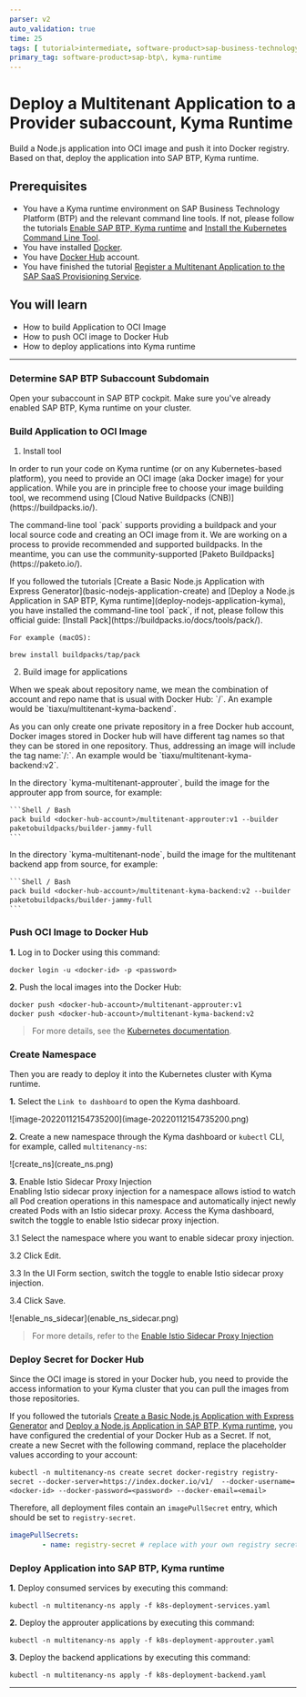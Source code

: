 ```yaml
---
parser: v2
auto_validation: true
time: 25
tags: [ tutorial>intermediate, software-product>sap-business-technology-platform]
primary_tag: software-product>sap-btp\, kyma-runtime
---
```


# Deploy a Multitenant Application to a Provider subaccount, Kyma Runtime
<!-- description --> Build a Node.js application into OCI image and push it into Docker registry. Based on that, deploy the application into SAP BTP, Kyma runtime.

## Prerequisites
- You have a Kyma runtime environment on SAP Business Technology Platform (BTP) and the relevant command line tools. If not, please follow the tutorials [Enable SAP BTP, Kyma runtime](cp-kyma-getting-started) and [Install the Kubernetes Command Line Tool](cp-kyma-download-cli).
- You have installed [Docker](https://docs.docker.com/get-started/#download-and-install-docker).
- You have [Docker Hub](https://hub.docker.com/) account.
- You have finished the tutorial [Register a Multitenant Application to the SAP SaaS Provisioning Service](register-multitenant-app-saas-provisioning-service).



## You will learn
- How to build Application to OCI Image
- How to push OCI image to Docker Hub
- How to deploy applications into Kyma runtime


---

### Determine SAP BTP Subaccount Subdomain

Open your subaccount in SAP BTP cockpit. Make sure you've already enabled SAP BTP, Kyma runtime on your cluster.




### Build Application to OCI Image


1. Install tool
<p> </p>
    In order to run your code on Kyma runtime (or on any Kubernetes-based platform), you need to provide an OCI image (aka Docker image) for your application. While you are in principle free to choose your image building tool, we recommend using [Cloud Native Buildpacks (CNB)](https://buildpacks.io/).  
<p> </p>
    The command-line tool `pack` supports providing a buildpack and your local source code and creating an OCI image from it. We are working on a process to provide recommended and supported buildpacks. In the meantime, you can use the community-supported [Paketo Buildpacks](https://paketo.io/).
<p> </p>
    If you followed the tutorials [Create a Basic Node.js Application with Express Generator](basic-nodejs-application-create) and [Deploy a Node.js Application in SAP BTP, Kyma runtime](deploy-nodejs-application-kyma), you have installed the command-line tool `pack`, if not, please follow this official guide: [Install Pack](https://buildpacks.io/docs/tools/pack/).

    For example (macOS):  
```Shell / Bash
brew install buildpacks/tap/pack
```

2. Build image for applications
<p> </p>
    When we speak about repository name, we mean the combination of account and repo name that is usual with Docker Hub: `<docker-hub-account>/<repo-name>`. An example would be `tiaxu/multitenant-kyma-backend`.
<p> </p>
    As you can only create one private repository in a free Docker hub account, Docker images stored in Docker hub will have different tag names so that they can be stored in one repository. Thus, addressing an image will include the tag name:`<docker-hub-account>/<repo-name>:<tag-name>`. An example would be `tiaxu/multitenant-kyma-backend:v2`.
<p> </p>
    In the directory `kyma-multitenant-approuter`, build the image for the approuter app from source, for example:  

    ```Shell / Bash
    pack build <docker-hub-account>/multitenant-approuter:v1 --builder paketobuildpacks/builder-jammy-full
    ```
<p> </p>
    In the directory `kyma-multitenant-node`, build the image for the multitenant backend app from source, for example:

    ```Shell / Bash
    pack build <docker-hub-account>/multitenant-kyma-backend:v2 --builder paketobuildpacks/builder-jammy-full
    ```




### Push OCI Image to Docker Hub


**1.** Log in to Docker using this command:

```Shell / Bash
docker login -u <docker-id> -p <password>
```

**2.** Push the local images into the Docker Hub:

```Shell / Bash
docker push <docker-hub-account>/multitenant-approuter:v1
docker push <docker-hub-account>/multitenant-kyma-backend:v2
```

>  For more details, see the [Kubernetes documentation](https://kubernetes.io/docs/tasks/configure-pod-container/pull-image-private-registry/).





### Create Namespace


Then you are ready to deploy it into the Kubernetes cluster with Kyma runtime.

**1.** Select the `Link to dashboard` to open the Kyma dashboard.

<!-- border -->![image-20220112154735200](image-20220112154735200.png)

**2.** Create a new namespace through the Kyma dashboard or `kubectl` CLI, for example, called `multitenancy-ns`:

<!-- border -->![create_ns](create_ns.png)


**3.** Enable Istio Sidecar Proxy Injection  
Enabling Istio sidecar proxy injection for a namespace allows istiod to watch all Pod creation operations in this namespace and automatically inject newly created Pods with an Istio sidecar proxy. Access the Kyma dashboard, switch the toggle to enable Istio sidecar proxy injection.

 3.1 Select the namespace where you want to enable sidecar proxy injection.  
 
 3.2 Click Edit.  

 3.3 In the UI Form section, switch the toggle to enable Istio sidecar proxy injection.  

 3.4 Click Save.

 <!-- border -->![enable_ns_sidecar](enable_ns_sidecar.png)

> For more details, refer to the [Enable Istio Sidecar Proxy Injection](https://kyma-project.io/#/istio/user/tutorials/01-40-enable-sidecar-injection?id=enable-sidecar-injection-for-a-namespace)





### Deploy Secret for Docker Hub


Since the OCI image is stored in your Docker hub, you need to provide the access information to your Kyma cluster that you can pull the images from those repositories.

If you followed the tutorials [Create a Basic Node.js Application with Express Generator](basic-nodejs-application-create) and [Deploy a Node.js Application in SAP BTP, Kyma runtime](deploy-nodejs-application-kyma), you have configured the credential of your Docker Hub as a Secret. If not, create a new Secret with the following command, replace the placeholder values according to your account:

```Shell / Bash
kubectl -n multitenancy-ns create secret docker-registry registry-secret --docker-server=https://index.docker.io/v1/  --docker-username=<docker-id> --docker-password=<password> --docker-email=<email>
```


Therefore, all deployment files contain an `imagePullSecret` entry, which should be set to `registry-secret`.

```YAML
imagePullSecrets:
        - name: registry-secret # replace with your own registry secret
```





### Deploy Application into SAP BTP, Kyma runtime


**1.** Deploy consumed services by executing this command:

```Shell / Bash
kubectl -n multitenancy-ns apply -f k8s-deployment-services.yaml
```

**2.** Deploy the approuter applications by executing this command:

```Shell / Bash
kubectl -n multitenancy-ns apply -f k8s-deployment-approuter.yaml
```

**3.** Deploy the backend applications by executing this command:

```Shell / Bash
kubectl -n multitenancy-ns apply -f k8s-deployment-backend.yaml
```








---
